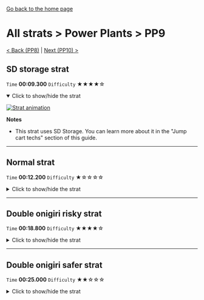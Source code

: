 [Go back to the home page](https://github.com/Doublevil/scbspeedrun)

# All strats > Power Plants > PP9

[< Back (PP8)](https://github.com/Doublevil/scbspeedrun/blob/main/levels/all_lvl/pp/PP8.md) | [Next (PP10) >](https://github.com/Doublevil/scbspeedrun/blob/main/levels/all_lvl/pp/PP10.md)

## SD storage strat

`Time` **00:09.300** `Difficulty` ★★★★☆
<details open>
  <summary>Click to show/hide the strat</summary>

  [![Strat animation](https://github.com/Doublevil/scbspeedrun/blob/main/media/levels/pp/PP9_SDStrat.webp)](https://github.com/Doublevil/scbspeedrun/blob/main/media/levels/pp/PP9_SDStrat.mp4?raw=true)

  **Notes**
  - This strat uses SD Storage. You can learn more about it in the "Jump cart techs" section of this guide.
</details>

---
## Normal strat

`Time` **00:12.200** `Difficulty` ★☆☆☆☆
<details>
  <summary>Click to show/hide the strat</summary>

  [![Strat animation](https://github.com/Doublevil/scbspeedrun/blob/main/media/levels/pp/PP9_Strat.webp)](https://github.com/Doublevil/scbspeedrun/blob/main/media/levels/pp/PP9_Strat.mp4?raw=true)
</details>

---
## Double onigiri risky strat

`Time` **00:18.800** `Difficulty` ★★★★☆
<details>
  <summary>Click to show/hide the strat</summary>

  [![Strat animation](https://github.com/Doublevil/scbspeedrun/blob/main/media/levels/pp/PP9_DoubleOnigiriRisky.webp)](https://github.com/Doublevil/scbspeedrun/blob/main/media/levels/pp/PP9_DoubleOnigiriRisky.mp4?raw=true)

  **Notes**
  - Considerably faster but also way more difficult than the safer strat.
  - The video rushes almost every grab and jump, but it should be more consistent if you take it a bit slower.
  - Resting on the platform in the middle of the maze makes the next section more consistent.
  - After the platform, you have to reach a certain height at every jump in order to grab the next block. It is advised to hold Up for a while before jumping so that you're certain to clear it.
  - Try to stabilize early when going down the gap between the glitch blocks.
</details>

---
## Double onigiri safer strat

`Time` **00:25.000** `Difficulty` ★★☆☆☆
<details>
  <summary>Click to show/hide the strat</summary>

  [![Strat animation](https://github.com/Doublevil/scbspeedrun/blob/main/media/levels/pp/PP9_DoubleOnigiriSafe.webp)](https://github.com/Doublevil/scbspeedrun/blob/main/media/levels/pp/PP9_DoubleOnigiriSafe.mp4?raw=true)

  **Notes**
  - Considerably slower but also much easier than the risky strat.
  - Resting on the platform in the middle of the maze makes the next section more consistent.
  - After the platform, you have to reach a certain height at every jump in order to grab the next block. It is advised to hold Up for a while before jumping so that you're certain to clear it.
</details>
